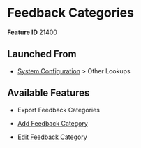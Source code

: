 # Feedback Categories

**Feature ID** 21400

## Launched From

- [System Configuration](System%20Configuration.md) > Other Lookups

## Available Features

- Export Feedback Categories

- [Add Feedback Category](Add%20Feedback%20Category.md)

- [Edit Feedback Category](Edit%20Feedback%20Category.md)



































































